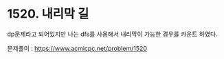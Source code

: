 # 1520. 내리막 길

dp문제라고 되어있지만 나는 dfs를 사용해서 내리막이 가능한 경우를 카운트 하였다.



문제풀이 : https://www.acmicpc.net/problem/1520